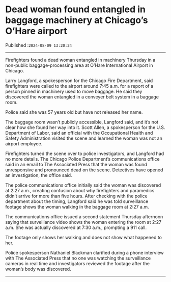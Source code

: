 # Dead woman found entangled in baggage machinery at Chicago’s O’Hare airport

Published :`2024-08-09 13:20:24`

---

Firefighters found a dead woman entangled in machinery Thursday in a non-public baggage-processing area at O’Hare International Airport in Chicago.

Larry Langford, a spokesperson for the Chicago Fire Department, said firefighters were called to the airport around 7:45 a.m. for a report of a person pinned in machinery used to move baggage. He said they discovered the woman entangled in a conveyer belt system in a baggage room.

Police said she was 57 years old but have not released her name.

The baggage room wasn’t publicly accessible, Langford said, and it’s not clear how she found her way into it. Scott Allen, a spokesperson for the U.S. Department of Labor, said an official with the Occupational Health and Safety Administration visited the scene and learned the woman was not an airport employee.

Firefighters turned the scene over to police investigators, and Langford had no more details. The Chicago Police Department’s communications office said in an email to The Associated Press that the woman was found unresponsive and pronounced dead on the scene. Detectives have opened an investigation, the office said.

The police communications office initially said the woman was discovered at 2:27 a.m., creating confusion about why firefighters and paramedics didn’t arrive for more than five hours. After checking with the police department about the timing, Langford said he was told surveillance footage shows the woman walking in the baggage room at 2:27 a.m.

The communications office issued a second statement Thursday afternoon saying that surveillance video shows the woman entering the room at 2:27 a.m. She was actually discovered at 7:30 a.m., prompting a 911 call.

The footage only shows her walking and does not show what happened to her.

Police spokesperson Nathaniel Blackman clarified during a phone interview with The Associated Press that no one was watching the surveillance cameras in real time and investigators reviewed the footage after the woman’s body was discovered.

---

